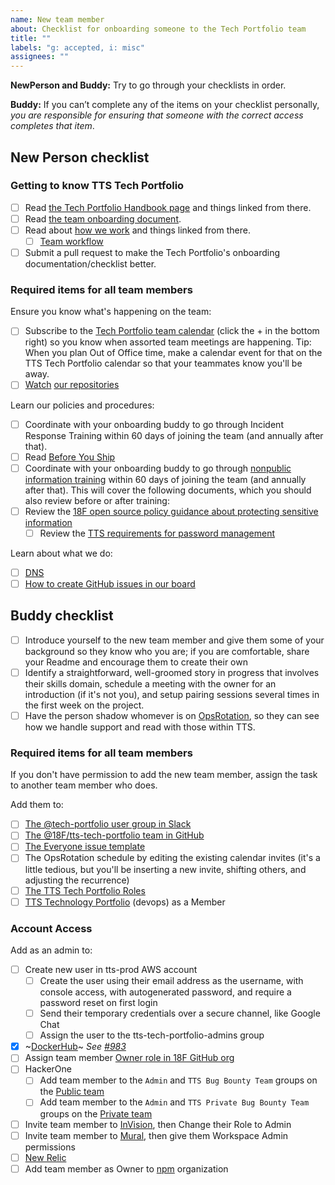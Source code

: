 ```yaml
---
name: New team member
about: Checklist for onboarding someone to the Tech Portfolio team
title: ""
labels: "g: accepted, i: misc"
assignees: ""
---
```


**NewPerson and Buddy:** Try to go through your checklists in order.

**Buddy:** If you can’t complete any of the items on your checklist personally, _you are responsible for ensuring that someone with the correct access completes that item_.

## New Person checklist

### Getting to know TTS Tech Portfolio

- [ ] Read [the Tech Portfolio Handbook page](https://handbook.tts.gsa.gov/tech-portfolio/) and things linked from there.
- [ ] Read [the team onboarding document](https://github.com/18F/tts-tech-portfolio/blob/main/how_we_work/onboarding.md).
- [ ] Read about [how we work](https://github.com/18F/tts-tech-portfolio/tree/main/how_we_work#readme) and things linked from there.
  - [ ] [Team workflow](https://github.com/18F/tts-tech-portfolio/blob/main/how_we_work/workflow.md)
- [ ] Submit a pull request to make the Tech Portfolio's onboarding documentation/checklist better.

### Required items for all team members

Ensure you know what's happening on the team:

- [ ] Subscribe to the [Tech Portfolio team calendar](https://calendar.google.com/calendar?cid=Z3NhLmdvdl82aDI5YnF1ZGx0NGVoZTVzOWswOGlmdGZxMEBncm91cC5jYWxlbmRhci5nb29nbGUuY29t) (click the + in the bottom right) so you know when assorted team meetings are happening. Tip: When you plan Out of Office time, make a calendar event for that on the TTS Tech Portfolio calendar so that your teammates know you'll be away.
- [ ] [Watch](https://docs.github.com/en/github/managing-subscriptions-and-notifications-on-github/viewing-your-subscriptions#configuring-your-watch-settings-for-an-individual-repository) [our repositories](https://github.com/18F/tts-tech-portfolio/blob/main/how_we_work/github.md)

Learn our policies and procedures:

- [ ] Coordinate with your onboarding buddy to go through Incident Response Training within 60 days of joining the team (and annually after that).
- [ ] Read [Before You Ship](https://before-you-ship.18f.gov/)
- [ ] Coordinate with your onboarding buddy to go through [nonpublic information training](https://docs.google.com/presentation/d/1rXSZZ0t0kadsoP1EMJoM0T7ROkGD3Pr5wojWnf2GksI/edit) within 60 days of joining the team (and annually after that). This will cover the following documents, which you should also review before or after training:
- [ ] Review the [18F open source policy guidance about protecting sensitive information](https://github.com/18F/open-source-policy/blob/master/practice.md#protecting-sensitive-information)
  - [ ] Review the [TTS requirements for password management](https://handbook.tts.gsa.gov/password-requirements/)

Learn about what we do:

- [ ] [DNS](https://github.com/18F/dns)
- [ ] [How to create GitHub issues in our board](https://docs.google.com/presentation/d/1q8aCGgzBfP9B8yJrMHfavTwAYPupgdT94ktGPsHzjVU/edit)

## Buddy checklist

- [ ] Introduce yourself to the new team member and give them some of your background so they know who you are; if you are comfortable, share your Readme and encourage them to create their own
- [ ] Identify a straightforward, well-groomed story in progress that involves their skills domain, schedule a meeting with the owner for an introduction (if it's not you), and setup pairing sessions several times in the first week on the project.
- [ ] Have the person shadow whomever is on [OpsRotation](https://github.com/18F/tts-tech-portfolio/blob/main/how_we_work/ops_rotation.md), so they can see how we handle support and read with those within TTS.

### Required items for all team members

If you don't have permission to add the new team member, assign the task to another team member who does.

Add them to:

- [ ] [The @tech-portfolio user group in Slack](https://get.slack.help/hc/en-us/articles/212906697-User-Groups#edit-a-user-group)
- [ ] [The @18F/tts-tech-portfolio team in GitHub](https://github.com/orgs/18F/teams/tts-tech-portfolio/members)
- [ ] [The Everyone issue template](https://github.com/18F/tts-tech-portfolio/blob/main/.github/ISSUE_TEMPLATE/everyone.md)
- [ ] The OpsRotation schedule by editing the existing calendar invites (it's a little tedious, but you'll be inserting a new invite, shifting others, and adjusting the recurrence)
- [ ] [The TTS Tech Portfolio Roles](https://github.com/18F/tts-tech-portfolio/blob/main/how_we_work/roles.md)
- [ ] [TTS Technology Portfolio](https://groups.google.com/a/gsa.gov/forum/#!managemembers/devops/add) (devops) as a Member

### Account Access

Add as an admin to:

- [ ] Create new user in tts-prod AWS account
  - [ ] Create the user using their email address as the username, with console access, with autogenerated password, and require a password reset on first login
  - [ ] Send their temporary credentials over a secure channel, like Google Chat
  - [ ] Assign the user to the tts-tech-portfolio-admins group
- [x] ~[DockerHub](https://hub.docker.com/orgs/18fgsa)~ _See [#983](https://github.com/18F/tts-tech-portfolio/issues/983#issuecomment-809516800)_
- [ ] Assign team member [Owner role in 18F GitHub org](https://github.com/orgs/18F/people/pending_invitations)
- [ ] HackerOne
  - [ ] Add team member to the `Admin` and `TTS Bug Bounty Team` groups on the [Public team](https://hackerone.com/tts/team_members) 
  - [ ] Add team member to the `Admin` and `TTS Private Bug Bounty Team` groups on the [Private team](https://hackerone.com/tts-private/team_members)
- [ ] Invite team member to [InVision](https://gsa.invisionapp.com/teams/people/members), then Change their Role to Admin
- [ ] Invite team member to [Mural](https://app.mural.co/t/gsa6/settings/members), then give them Workspace Admin permissions
- [ ] [New Relic](https://account.newrelic.com/accounts/562946/users)
- [ ] Add team member as Owner to [npm](https://www.npmjs.com/settings/18f/members) organization
